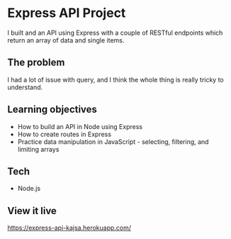 # Express API Project

I built and an API using Express with a couple of RESTful endpoints which return an array of data and single items.

## The problem

I had a lot of issue with query, and I think the whole thing is really tricky to understand.

## Learning objectives

- How to build an API in Node using Express
- How to create routes in Express
- Practice data manipulation in JavaScript - selecting, filtering, and limiting arrays

## Tech

- Node.js

## View it live

https://express-api-kajsa.herokuapp.com/
